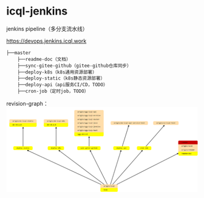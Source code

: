 # icql-jenkins

jenkins pipeline（多分支流水线）

https://devops.jenkins.icql.work

``` bash
├──master
	├──readme-doc（文档）
	├──sync-gitee-github（gitee-github仓库同步）
	├──deploy-k8s（k8s通用资源部署）
	├──deploy-static（k8s静态资源部署）
	├──deploy-api（api服务CI/CD，TODO）
	├──cron-job（定时job，TODO）
```

revision-graph：
![revision-graph](img/revision-graph.png)